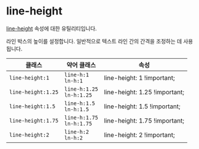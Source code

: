 # line-height

[line-height](https://developer.mozilla.org/en-US/docs/Web/CSS/line-height) 속성에 대한 유틸리티입니다.

라인 박스의 높이를 설정합니다. 일반적으로 텍스트 라인 간의 간격을 조정하는 데 사용됩니다.

<table>
  <thead>
    <tr>
      <th scope="col">클래스</th>
      <th scope="col">약어 클래스</th>
      <th scope="col">속성</th>
    </tr>
  </thead>
  <tbody>
<tr>
  <td><code>line-height:1</code></td>
  <td>
    <code>line-h:1</code><br>
    <code>ln-h:1</code>
  </td>
  <td><span class="code">line-height: 1 !important;</span></td>
</tr>

<tr>
  <td><code>line-height:1.25</code></td>
  <td>
    <code>line-h:1.25</code><br>
    <code>ln-h:1.25</code>
  </td>
  <td><span class="code">line-height: 1.25 !important;</span></td>
</tr>

<tr>
  <td><code>line-height:1.5</code></td>
  <td>
    <code>line-h:1.5</code><br>
    <code>ln-h:1.5</code>
  </td>
  <td><span class="code">line-height: 1.5 !important;</span></td>
</tr>

<tr>
  <td><code>line-height:1.75</code></td>
  <td>
    <code>line-h:1.75</code><br>
    <code>ln-h:1.75</code>
  </td>
  <td><span class="code">line-height: 1.75 !important;</span></td>
</tr>

<tr>
  <td><code>line-height:2</code></td>
  <td>
    <code>line-h:2</code><br>
    <code>ln-h:2</code>
  </td>
  <td><span class="code">line-height: 2 !important;</span></td>
</tr>

  </tbody>

</table>
